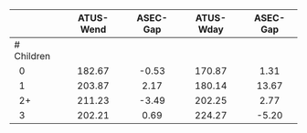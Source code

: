 
|                      |    ATUS-Wend |     ASEC-Gap |    ATUS-Wday |     ASEC-Gap |
| -------------------- | :----------: | :----------: | :----------: | :----------: |
| # Children           |              |              |              |              |
| &nbsp;&nbsp;0        |       182.67 |        -0.53 |       170.87 |         1.31 |
| &nbsp;&nbsp;1        |       203.87 |         2.17 |       180.14 |        13.67 |
| &nbsp;&nbsp;2+       |       211.23 |        -3.49 |       202.25 |         2.77 |
| &nbsp;&nbsp;3        |       202.21 |         0.69 |       224.27 |        -5.20 |


